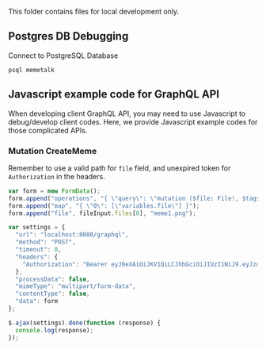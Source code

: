 This folder contains files for local development only.

## Postgres DB Debugging

Connect to PostgreSQL Database
```shell script
psql memetalk
```

## Javascript example code for GraphQL API
When developing client GraphQL API, you may need to use Javascript to debug/develop client codes.
Here, we provide Javascript example codes for those complicated APIs.

### Mutation CreateMeme
Remember to use a valid path for `file` field, and unexpired token for `Authorization` in the headers.
```javascript
var form = new FormData();
form.append("operations", "{ \"query\": \"mutation ($file: File!, $tags: [String!]) { createMeme(file: $file, tags: $tags) { tags } }\", \"variables\": { \"file\": null, \"tags\": [\"software-test-tag\", \"humor-test-tag\"] } }");
form.append("map", "{ \"0\": [\"variables.file\"] }");
form.append("file", fileInput.files[0], "meme1.png");

var settings = {
  "url": "localhost:8080/graphql",
  "method": "POST",
  "timeout": 0,
  "headers": {
    "Authorization": "Bearer eyJ0eXAiOiJKV1QiLCJhbGciOiJIUzI1NiJ9.eyJzdWIiOiJtYXJyeSIsImlzcyI6Im1lbWV0YWxrIiwiZXhwIjoxNjEzMzkzMDE2LCJpYXQiOjE2MTA4MDEwMTZ9.Fa6lR7uC8E4DHKUt-V6TUYXLQJgJWu0DdMUUeulARC8"
  },
  "processData": false,
  "mimeType": "multipart/form-data",
  "contentType": false,
  "data": form
};

$.ajax(settings).done(function (response) {
  console.log(response);
});
```
